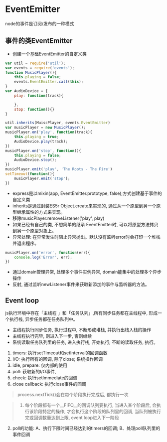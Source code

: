 # EventEmitter

node的事件是订阅/发布的一种模式

## 事件的类EventEmitter

+ 创建一个基础EventEmitter的自定义类

```js
var util = require('util');
var events = require('events');
function MusicPlayer(){
    this.playing = false;
    events.EventEmitter.call(this);
}
var AudioDevice = {
    play: function(track){

    },
    stop: function(){}
}

util.inherits(MuiscPlayer, events.EventEmitter)
var musicPlayer = new MusicPlayer();
musicPlayer.on('play', function(track){
    this.playing = true;
    AudioDevice.play(track);
})
musicPlayer.on('stop', function(){
    this.playing = false;
    AudioDevice.stop();
})
musicPlayer.emit('play', 'The Roots - The Fire')
setTimeout(function(){
    musicPlayer.emit('stop');
})
```

+ express是以mixin(app, EventEmitter.prototype, false);方式创建基于事件的自定义类
+ inherits是通过封装ES5r Object.create来实现的, 通过从一个原型到另一个原型继承属性的方式来实现。
+ 移除musicPlayer.removeListener('play', play)
+ 如果已经有自己的类, 不想简单的继承 EventEmitter时, 可以将原型方法拷贝到另一个原型对象上。
+ 异常处理: 在异常发生时阻止异常抛出。默认没有监听error时会打印一个堆栈并退出程序。

```js
musicPlayer.on('error', function(err){
    console.log('Error', err);
})
```

+ 通过domain管理异常, 处理多个事件实例异常, domain能集中的处理多个异步操作
+ 反射, 通过监听newListener事件来获取新添加的事件与监听器的方法。

## Event loop

js执行环境中存在「主线程 」和「任务队列」,所有同步任务都在主线程中, 形成一个执行栈, 异步任务都在任务队列中。

+ 主线程执行同步任务, 执行过程中, 不断形成堆栈, 并执行出栈入栈的操作
+ 主线程执行完毕, 则进入下一步, 否则继续
+ 系统读取任务队列里的任务, 进入执行栈, 开始执行; 不断的读取任务, 执行。

1. timers: 执行setTimeout和setInterval的回调函数
2. I/O: 执行所有的回调, 除了close; 系统操作回调
3. idle, prepare: 仅内部的使用
4. poll: 获取新的I/O事件,
5. check: 执行setImmediate的回调
6. close callback: 执行close事件的回调
> process.nextTick()会在每个阶段执行完成后, 都执行一次

> 1. 每个阶段都有一个__FIFO__的回调队列要执行, 当进入某个阶段后, 会执行该阶段特定的操作, 才会执行这个阶段的队列里的回调, 当队列被执行完或回调数量达到上限, event loop进入下一阶段
  2. poll的功能: A、执行下限时间已经达到的timers的回调; B、处理poll队列里的事件回调
